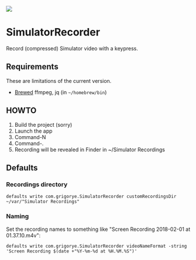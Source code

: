 [![](https://travis-ci.org/grigorye/SimulatorRecorder.svg?branch=master)](https://travis-ci.org/grigorye/SimulatorRecorder)

# SimulatorRecorder

Record (compressed) Simulator video with a keypress.

## Requirements

These are limitations of the current version.

* [Brewed](https://brew.sh) ffmpeg, jq (in `~/homebrew/bin`)

## HOWTO

1. Build the project (sorry)
2. Launch the app
3. Command-N
4. Command-.
5. Recording will be revealed in Finder in ~/Simulator Recordings
 
## Defaults
 
### Recordings directory


```
defaults write com.grigorye.SimulatorRecorder customRecordingsDir ~/var/"Simulator Recordings"
```
 
### Naming

Set the recording names to something like "Screen Recording 2018-02-01 at 01.37.10.m4v":

```
defaults write com.grigorye.SimulatorRecorder videoNameFormat -string 'Screen Recording $(date +"%Y-%m-%d at %H.%M.%S")'
```
